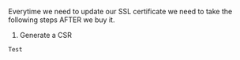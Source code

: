 Everytime we need to update our SSL certificate we need to take the following steps AFTER we buy it.

1) Generate a CSR
```
Test
```